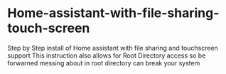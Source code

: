 # Home-assistant-with-file-sharing-touch-screen
Step by Step install of Home assistant with file sharing and touchscreen support
This instruction also allows for Root Directory access so be forwarned messing about in root directory can break your system 
